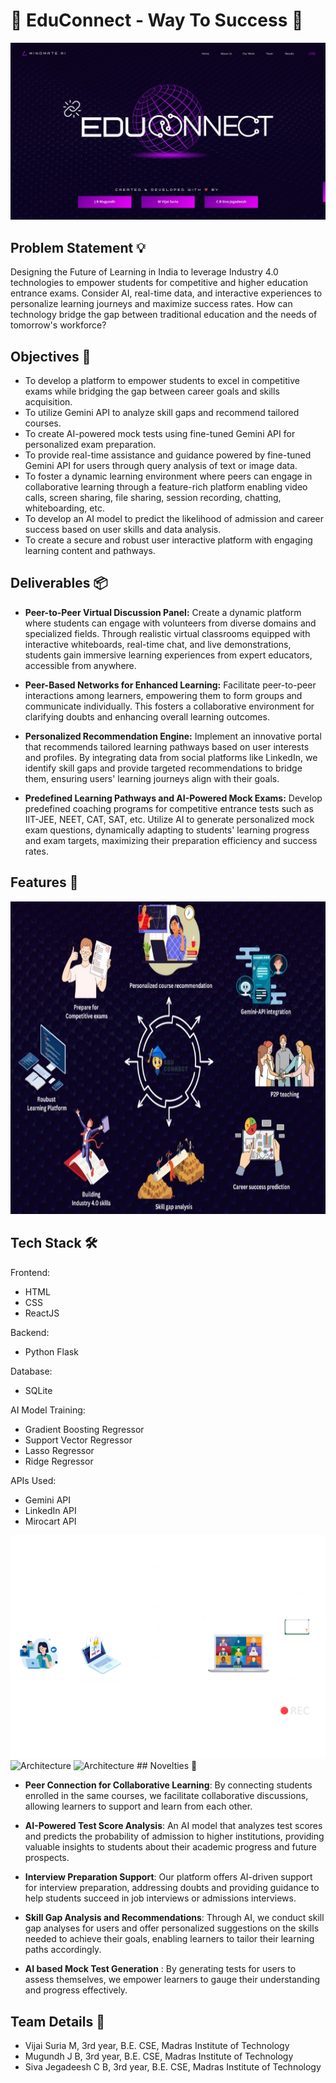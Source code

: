 # 🚀 EduConnect - Way To Success 🚀

<img src="MINDMATE.AI.jpg" alt="Architecture">

## Problem Statement 💡

Designing the Future of Learning in India to leverage Industry 4.0 technologies to empower students for competitive and higher education entrance exams. 
Consider AI, real-time data, and interactive experiences to personalize learning journeys and maximize success rates. 
How can technology bridge the gap between traditional education and the needs of tomorrow's workforce?

## Objectives 🎯

- To develop a platform to empower students to excel in competitive exams while bridging the gap between career goals and skills acquisition. 
- To utilize Gemini API to analyze skill gaps and recommend tailored courses.
- To create AI-powered mock tests using fine-tuned Gemini API for personalized exam preparation.
- To provide real-time assistance and guidance powered by fine-tuned Gemini API for users through query analysis of text or image data.
- To foster a dynamic learning environment where peers can engage in collaborative learning through a feature-rich platform enabling video calls, screen sharing, file sharing, session recording, chatting, whiteboarding, etc.
- To develop an AI model to predict the likelihood of admission and career success based on user skills and data analysis.
- To create a secure and robust user interactive platform with engaging learning content and pathways.

## Deliverables 📦

 - **Peer-to-Peer Virtual Discussion Panel:** Create a dynamic platform where students can engage with volunteers from diverse domains and specialized fields. Through realistic virtual classrooms equipped with interactive whiteboards, real-time chat, and live demonstrations, students gain immersive learning experiences from expert educators, accessible from anywhere.

 - **Peer-Based Networks for Enhanced Learning:** Facilitate peer-to-peer interactions among learners, empowering them to form groups and communicate individually. This fosters a collaborative environment for clarifying doubts and enhancing overall learning outcomes.

 - **Personalized Recommendation Engine:** Implement an innovative portal that recommends tailored learning pathways based on user interests and profiles. By integrating data from social platforms like LinkedIn, we identify skill gaps and provide targeted recommendations to bridge them, ensuring users' learning journeys align with their goals.

 - **Predefined Learning Pathways and AI-Powered Mock Exams:** Develop predefined coaching programs for competitive entrance tests such as IIT-JEE, NEET, CAT, SAT, etc. Utilize AI to generate personalized mock exam questions, dynamically adapting to students' learning progress and exam targets, maximizing their preparation efficiency and success rates.

## Features 🌟

<img src="architecture.JPG" alt="Architecture" width="800" height="500">

## Tech Stack 🛠️

Frontend:
- HTML
- CSS
- ReactJS

Backend:
- Python Flask

Database:
- SQLite

AI Model Training:
- Gradient Boosting Regressor
- Support Vector Regressor
- Lasso Regressor
- Ridge Regressor

APIs Used:
- Gemini API
- LinkedIn API
- Mirocart API
  
<img src="ArchitecturePics/P2P.png" alt="Architecture">
<img src="ArchtecturePics/Querygen.png" alt="Architecture">
<img src="ArchitecturePics/Skillssync" alt="Architecture">
## Novelties 🎯


- **Peer Connection for Collaborative Learning**: By connecting students enrolled in the same courses, we facilitate collaborative discussions, allowing learners to support and learn from each other.

- **AI-Powered Test Score Analysis**: An AI model that analyzes test scores and predicts the probability of admission to higher institutions, providing valuable insights to students about their academic progress and future prospects.

- **Interview Preparation Support**: Our platform offers AI-driven support for interview preparation, addressing doubts and providing guidance to help students succeed in job interviews or admissions interviews.

- **Skill Gap Analysis and Recommendations**: Through AI, we conduct skill gap analyses for users and offer personalized suggestions on the skills needed to achieve their goals, enabling learners to tailor their learning paths accordingly.
  
- **AI based Mock Test Generation** : By generating tests for users to assess themselves, we empower learners to gauge their understanding and progress effectively.



## Team Details 👥
- Vijai Suria M, 3rd year, B.E. CSE, Madras Institute of Technology
- Mugundh J B, 3rd year, B.E. CSE, Madras Institute of Technology
- Siva Jegadeesh C B, 3rd year, B.E. CSE, Madras Institute of Technology
